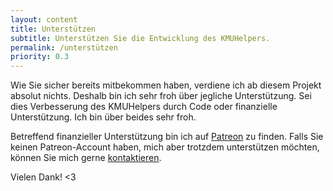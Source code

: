 ```yaml
---
layout: content
title: Unterstützen
subtitle: Unterstützen Sie die Entwicklung des KMUHelpers.
permalink: /unterstützen
priority: 0.3
---
```


Wie Sie sicher bereits mitbekommen haben, verdiene ich ab diesem Projekt absolut nichts. Deshalb bin ich sehr froh über jegliche Unterstützung. Sei dies Verbesserung des KMUHelpers durch Code oder finanzielle Unterstützung. Ich bin über beides sehr froh.

Betreffend finanzieller Unterstützung bin ich auf [Patreon](https://patreon.com/rafaelurben) zu finden. Falls Sie keinen Patreon-Account haben, mich aber trotzdem unterstützen möchten, können Sie mich gerne [kontaktieren](kontakt).

Vielen Dank! &lt;3
